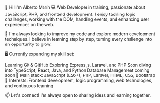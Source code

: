 👋 Hi! I'm Alberto Marín
💻 Web Developer in training, passionate about JavaScript, PHP, and frontend development. I enjoy tackling logic challenges, working with the DOM, handling events, and enhancing user experiences on the web.

🚀 I'm always looking to improve my code and explore modern development techniques. I believe in learning step by step, turning every challenge into an opportunity to grow.

🖥️ Currently expanding my skill set:<br>

Learning Git & GitHub
Exploring Express.js, Laravel, and PHP
Soon diving into TypeScript, React, Java, and Python
Database Management coming soon
🔹 Main stack: JavaScript (ES6+), PHP, Laravel, HTML, CSS, Bootstrap
🔹 Interests: Frontend development, logic programming, web technologies, and continuous learning

📫 Let's connect! I'm always open to sharing ideas and learning together.
